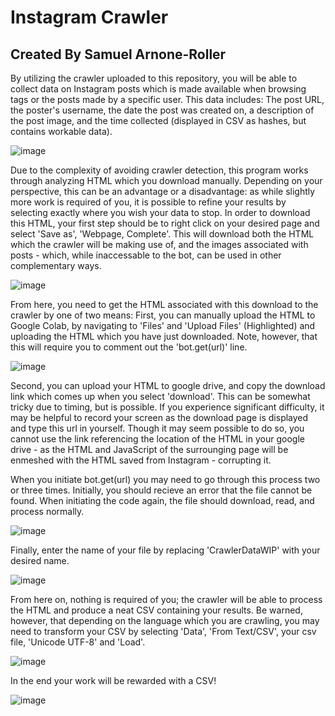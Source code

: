 # Instagram Crawler
## Created By Samuel Arnone-Roller

By utilizing the crawler uploaded to this repository, you will be able to collect data on Instagram posts which is made available when browsing tags or the posts made by a specific user. This data includes: The post URL, the poster's username, the date the post was created on, a description of the post image, and the time collected (displayed in CSV as hashes, but contains workable data).

![image](https://user-images.githubusercontent.com/97333090/157091815-6ba05471-d312-40fd-ab8d-dde0de186283.png)

Due to the complexity of avoiding crawler detection, this program works through analyzing HTML which you download manually. Depending on your perspective, this can be an advantage or a disadvantage: as while slightly more work is required of you, it is possible to refine your results by selecting exactly where you wish your data to stop. In order to download this HTML, your first step should be to right click on your desired page and select 'Save as', 'Webpage, Complete'. This will download both the HTML which the crawler will be making use of, and the images associated with posts - which, while inaccessable to the bot, can be used in other complementary ways.

![image](https://user-images.githubusercontent.com/97333090/157092529-e8cb0f64-c2a1-4e8c-bc91-ee20308cb916.png)

From here, you need to get the HTML associated with this download to the crawler by one of two means:
First, you can manually upload the HTML to Google Colab, by navigating to 'Files' and 'Upload Files' (Highlighted) and uploading the HTML which you have just downloaded.
Note, however, that this will require you to comment out the 'bot.get(url)' line.

![image](https://user-images.githubusercontent.com/97333090/157093186-4de77938-63f8-492d-88ea-4ae05f1258ab.png)

Second, you can upload your HTML to google drive, and copy the download link which comes up when you select 'download'. This can be somewhat tricky due to timing, but is possible. If you experience significant difficulty, it may be helpful to record your screen as the download page is displayed and type this url in yourself. Though it may seem possible to do so, you cannot use the link referencing the location of the HTML in your google drive - as the HTML and JavaScript of the surrounging page will be enmeshed with the HTML saved from Instagram - corrupting it.

When you initiate bot.get(url) you may need to go through this process two or three times. Initially, you should recieve an error that the file cannot be found. When initiating the code again, the file should download, read, and process normally.

![image](https://user-images.githubusercontent.com/97333090/157093691-97fc9a0d-2a17-4209-996f-3aef55b4f002.png)

Finally, enter the name of your file by replacing 'CrawlerDataWIP' with your desired name.

![image](https://user-images.githubusercontent.com/97333090/157104641-8af4229c-8c58-4aad-b955-95da3694ef74.png)

From here on, nothing is required of you; the crawler will be able to process the HTML and produce a neat CSV containing your results. Be warned, however, that depending on the language which you are crawling, you may need to transform your CSV by selecting 'Data', 'From Text/CSV', your csv file, 'Unicode UTF-8' and 'Load'. 

![image](https://user-images.githubusercontent.com/97333090/157094192-73b7913c-d112-471e-82b7-b856860ffda0.png)

In the end your work will be rewarded with a CSV!

![image](https://user-images.githubusercontent.com/97333090/157105064-4ca20f80-3c58-4d19-b7c0-31f8d0f1ed38.png)


